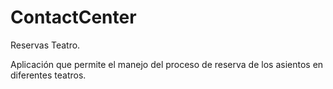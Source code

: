 # ContactCenter
Reservas Teatro.

Aplicación que permite el manejo del proceso de reserva de los asientos en diferentes teatros.
